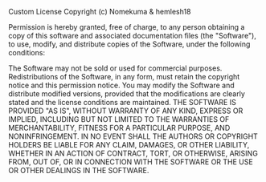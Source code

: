 Custom License
Copyright (c) Nomekuma & hemlesh18

Permission is hereby granted, free of charge, to any person obtaining a copy of this software and associated documentation files (the "Software"), to use, modify, and distribute copies of the Software, under the following conditions:

The Software may not be sold or used for commercial purposes.
Redistributions of the Software, in any form, must retain the copyright notice and this permission notice.
You may modify the Software and distribute modified versions, provided that the modifications are clearly stated and the license conditions are maintained.
THE SOFTWARE IS PROVIDED "AS IS", WITHOUT WARRANTY OF ANY KIND, EXPRESS OR IMPLIED, INCLUDING BUT NOT LIMITED TO THE WARRANTIES OF MERCHANTABILITY, FITNESS FOR A PARTICULAR PURPOSE, AND NONINFRINGEMENT. IN NO EVENT SHALL THE AUTHORS OR COPYRIGHT HOLDERS BE LIABLE FOR ANY CLAIM, DAMAGES, OR OTHER LIABILITY, WHETHER IN AN ACTION OF CONTRACT, TORT, OR OTHERWISE, ARISING FROM, OUT OF, OR IN CONNECTION WITH THE SOFTWARE OR THE USE OR OTHER DEALINGS IN THE SOFTWARE.

